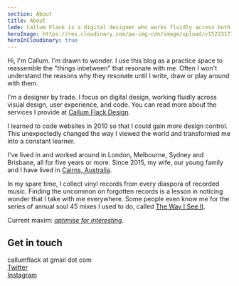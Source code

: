 ```yaml
---
section: About
title: About
lede: Callum Flack is a digital designer who works fluidly across both brand and product to make pragmatic, poetic websites and apps.
heroImage: https://res.cloudinary.com/pw-img-cdn/image/upload/v1522317177/okok/callum-beach-bw.jpg
heroInCloudinary: true
---
```


Hi, I'm Callum. I'm drawn to wonder. I use this blog as a practice space to reassemble the "things inbetween" that resonate with me. Often I won't understand the reasons why they resonate until I write, draw or play around with them.

I'm a designer by trade. I focus on digital design, working fluidly across visual design, user experience, and code. You can read more about the services I provide at <a target="_blank" href="https://callumflack.design">Callum Flack Design</a>.

I learned to code websites in 2010 so that I could gain more design control. This unexpectedly changed the way I viewed the world and transformed me into a constant learner.

<!-- Rough consensus and maximal interestingness -->

<!-- I think (and design) mostly in words, but I remember things—like 45 record labels—mostly in colours and images. -->

I've lived in and worked around in London, Melbourne, Sydney and Brisbane, all for five years or more. Since 2015, my wife, our young family and I have lived in <a class="icon-targetblan" target="_blank" href="https://www.instagram.com/p/BXbsNdrAt-v">Cairns, Australia</a>.

<!-- ## Locations -->

<!-- Eventually, everything connects—people, ideas, objects. The quality of the connections is the key to quality per se. — Charles Eames -->

<!-- “While I was there, I was just gathering images and names, and ideas and rhythms, and I was storing all of these things … in my mind somewhere. And when it was time to sit down and write songs, when I reached into the attic to see what I was gonna write about, that’s what was there. I just felt a strong passion toward the discovery of going there, and it opened my eyes, and all my senses were overwhelmed by the feeling of that place. When I sat down to write songs, that’s all I could think of…” — Robbie Robertson’s writing process -->

In my spare time, I collect vinyl records from every diaspora of recorded music. Finding the uncommon on forgotten records is a lesson in noticing wonder that I take with me everywhere. Some people even know me for the series of annual soul 45 mixes I used to do, called <a target="_blank" href="https://sites.google.com/site/coloronetear/">The Way I See It</a>.

Current maxim: _<a target="_blank" href="https://twitter.com/callumflack/status/970509881034686465">optimise for interesting</a>_.

<!-- ## Why blog? -->

## Get in touch

callumflack at gmail dot com<br>
<a class="icon-targetblank" target="_blank" href="https://twitter.com/callumflack">Twitter</a><br>
<a class="icon-targetblank" target="_blank" href="https://www.instagram.com/callumflack/">Instagram</a><br>
